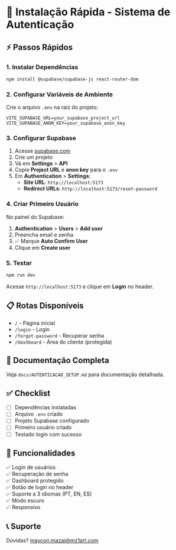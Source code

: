 # 🚀 Instalação Rápida - Sistema de Autenticação

## ⚡ Passos Rápidos

### 1. Instalar Dependências

```bash
npm install @supabase/supabase-js react-router-dom
```

### 2. Configurar Variáveis de Ambiente

Crie o arquivo `.env` na raiz do projeto:

```env
VITE_SUPABASE_URL=your_supabase_project_url
VITE_SUPABASE_ANON_KEY=your_supabase_anon_key
```

### 3. Configurar Supabase

1. Acesse [supabase.com](https://supabase.com)
2. Crie um projeto
3. Vá em **Settings** > **API**
4. Copie **Project URL** e **anon key** para o `.env`
5. Em **Authentication** > **Settings**:
   - **Site URL**: `http://localhost:5173`
   - **Redirect URLs**: `http://localhost:5173/reset-password`

### 4. Criar Primeiro Usuário

No painel do Supabase:
1. **Authentication** > **Users** > **Add user**
2. Preencha email e senha
3. ✅ Marque **Auto Confirm User**
4. Clique em **Create user**

### 5. Testar

```bash
npm run dev
```

Acesse `http://localhost:5173` e clique em **Login** no header.

## 📋 Rotas Disponíveis

- `/` - Página inicial
- `/login` - Login
- `/forgot-password` - Recuperar senha
- `/dashboard` - Área do cliente (protegida)

## 📖 Documentação Completa

Veja `docs/AUTENTICACAO_SETUP.md` para documentação detalhada.

## ✅ Checklist

- [ ] Dependências instaladas
- [ ] Arquivo `.env` criado
- [ ] Projeto Supabase configurado
- [ ] Primeiro usuário criado
- [ ] Testado login com sucesso

## 🎯 Funcionalidades

✅ Login de usuários  
✅ Recuperação de senha  
✅ Dashboard protegido  
✅ Botão de login no header  
✅ Suporte a 3 idiomas (PT, EN, ES)  
✅ Modo escuro  
✅ Responsivo  

## 📞 Suporte

Dúvidas? maycon.mazai@mz1art.com
